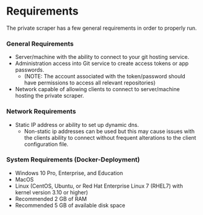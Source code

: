 # Requirements

The private scraper has a few general requirements in order to properly run.

### General Requirements

 - Server/machine with the ability to connect to your git hosting service.
 - Administration access into Git service to create access tokens or app passwords.
   - (NOTE: The account associated with the token/password should have permissions to access all relevant repositories)
 - Network capable of allowing clients to connect to server/machine hosting the private scraper.

### Network Requirements

 - Static IP address or ability to set up dynamic dns.
   - Non-static ip addresses can be used but this may cause issues with the clients ability to connect without frequent alterations to the client configuration file.

### System Requirements (Docker-Deployment)

 - Windows 10 Pro, Enterprise, and Education
 - MacOS
 - Linux (CentOS, Ubuntu, or Red Hat Enterprise Linux 7 (RHEL7) with kernel version 3.10 or higher)
 - Recommended 2 GB of RAM
 - Recommended 5 GB of available disk space